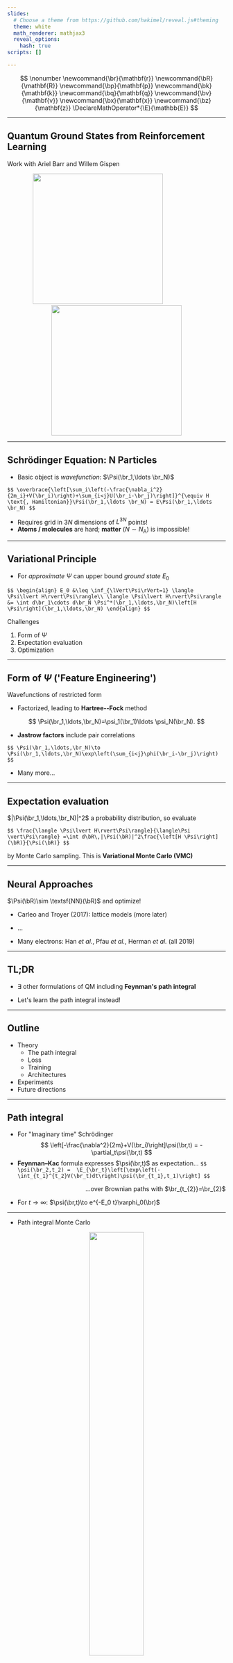 ```yaml
---
slides:
  # Choose a theme from https://github.com/hakimel/reveal.js#theming
  theme: white
  math_renderer: mathjax3
  reveal_options:
    hash: true
scripts: []

---
```


$$
\nonumber
\newcommand{\br}{\mathbf{r}}
\newcommand{\bR}{\mathbf{R}}
\newcommand{\bp}{\mathbf{p}}
\newcommand{\bk}{\mathbf{k}}
\newcommand{\bq}{\mathbf{q}}
\newcommand{\bv}{\mathbf{v}}
\newcommand{\bx}{\mathbf{x}}
\newcommand{\bz}{\mathbf{z}}
\DeclareMathOperator*{\E}{\mathbb{E}}
$$

---

## Quantum Ground States from Reinforcement Learning

Work with Ariel Barr and Willem Gispen

<p align="center">
<img src="assets/ariel.png" height=300 >
&nbsp;&nbsp;&nbsp;&nbsp;&nbsp;&nbsp;&nbsp;&nbsp;&nbsp;&nbsp;
&nbsp;&nbsp;&nbsp;&nbsp;&nbsp;&nbsp;&nbsp;&nbsp;&nbsp;&nbsp;
<img src="assets/willem.png" height=300 >
</p>

---

## Schrödinger Equation: N Particles

- Basic object is _wavefunction_: $\Psi(\br_1,\ldots \br_N)$

`$$
\overbrace{\left[\sum_i\left(-\frac{\nabla_i^2}{2m_i}+V(\br_i)\right)+\sum_{i<j}U(\br_i-\br_j)\right]}^{\equiv H \text{, Hamiltonian}}\Psi(\br_1,\ldots \br_N) = E\Psi(\br_1,\ldots \br_N)
$$`

- Requires grid in $3N$ dimensions of $L^{3N}$ points!
- __Atoms / molecules__ are hard; __matter__ ($N\sim N_\text{A}$) is impossible!

---

## Variational Principle

- For _approximate_ $\Psi$ can upper bound _ground state_ $E_0$

`$$
\begin{align}
E_0 &\leq \inf_{\lVert\Psi\rVert=1} \langle \Psi\lvert H\rvert\Psi\rangle\\
\langle \Psi\lvert H\rvert\Psi\rangle &= \int d\br_1\cdots d\br_N \Psi^*(\br_1,\ldots,\br_N)\left[H \Psi\right](\br_1,\ldots,\br_N)
\end{align}
$$`


Challenges

1. Form of $\Psi$
2. Expectation evaluation
3. Optimization

---

## Form of $\Psi$ ('Feature Engineering')

Wavefunctions of restricted form

- Factorized, leading to __Hartree--Fock__ method

$$
\Psi(\br_1,\ldots,\br_N)=\psi_1(\br_1)\ldots \psi_N(\br_N).
$$

- __Jastrow factors__ include pair correlations

`$$
\Psi(\br_1,\ldots,\br_N)\to \Psi(\br_1,\ldots,\br_N)\exp\left(\sum_{i<j}\phi(\br_i-\br_j)\right)
$$`

- Many more...

---

## Expectation evaluation

$|\Psi(\br_1,\ldots,\br_N)|^2$ a probability distribution, so evaluate

`$$
\frac{\langle \Psi\lvert H\rvert\Psi\rangle}{\langle\Psi \vert\Psi\rangle}
 =\int d\bR\,|\Psi(\bR)|^2\frac{\left[H \Psi\right](\bR)}{\Psi(\bR)}
$$`

by Monte Carlo sampling. This is __Variational Monte Carlo (VMC)__

---

## Neural Approaches

$\Psi(\bR)\sim \textsf{NN}(\bR)$ and optimize!

- Carleo and Troyer (2017): lattice models (more later)

- ...

- Many electrons: Han _et al._, Pfau _et al._, Herman _et al._ (all 2019)


---

## TL;DR

- $\exists$ other formulations of QM including __Feynman's path integral__

- Let's learn the path integral instead!

---

## Outline

- Theory
    - The path integral
    - Loss
    - Training
    - Architectures
- Experiments
- Future directions

---

## Path integral

- For "Imaginary time" Schrödinger
$$
\left[-\frac{\nabla^2}{2m}+V(\br_i)\right]\psi(\br,t) = -\partial_t\psi(\br,t)
$$
- __Feynman–Kac__ formula expresses $\psi(\br,t)$ as expectation...
`$$
  \psi(\br_2,t_2) =  \E_{\br_t}\left[\exp\left(-\int_{t_1}^{t_2}V(\br_t)dt\right)\psi(\br_{t_1},t_1)\right]
$$`
<DIV align="right">
...over Brownian paths with $\br_{t_{2}}=\br_{2}$
</DIV>

- For $t\to\infty$: $\psi(\br,t)\to e^{-E_0 t}\varphi_0(\br)$

---

- Path integral Monte Carlo

<p align="center">
<img src="assets/ceperley.png" width="50%">
</p>
<DIV align="right">
<a href="https://journals.aps.org/rmp/abstract/10.1103/RevModPhys.67.279">
Ceperley, RMP (1995)
</a>  
</DIV>


---

## Loss function

- FK formula defines __path measure__ $\mathbb{P}_\text{FK}$

- Jamison (1974): process is __Markovian__
$$
d\br_t = d\mathbf{B}_t + \bv(\br_t,t)dt
$$

- Model drift $\bv(\br,t)$ defines measure $\mathbb{P}_\bv$

- $D_\text{KL}(\mathbb{P}_\bv\lvert\rvert \mathbb{P}_\text{FK})=\E_{\mathbb{P}_\bv}\left[\log\left(\frac{d\mathbb{P}_\bv}{d\mathbb{P}_\text{FK}}\right)\right]$ is our loss function

- RL / Optimal Control formulation of QM (Holland, 1977)

---

## Training

- Relative likelihood (Radon–Nikodym derivative; Girsanov theorem)

`$$
  \log\left(\frac{d\mathbb{P}_{\bv}}{d\mathbb{P}_\text{FK}}\right) =\ell_T - E_0 T+\log\left(\frac{\varphi_0(\br_0)}{\varphi_0(\br_T)}\right)
$$`
$$
   \ell_T\equiv \int_0^T \bv(\br_t)
  \cdot d\mathbf{B}_t+\int_0^T dt\left(\frac{1}{2}|\bv(\br_t)|^2+V(\br_t)\right)
$$

- Monte Carlo estimate of $D_\text{KL}(\mathbb{P}_\bv\lvert\rvert \mathbb{P}_\text{FK})=\E_{\mathbb{P}_\bv}\left[\log\left(\frac{d\mathbb{P}_\bv}{d\mathbb{P}_\text{FK}}\right)\right]$

- $\br^{(b)}_{t}$ from SDE discretization. Analogous to reparameterization trick

- $D_\text{KL}(\mathbb{P}_\bv\lvert\rvert \mathbb{P}_\text{FK})\geq 0$ so $\E_{\mathbb{P}_\bv}\left[\ell_T\right]\geq E_0T$

---

- Suggests strategy:

  1. Represent `$\bv_\theta(\br) = \textsf{NN}_\theta(\br)$`
  2. Integrate batch of SDE trajectories
  3. Backprop through the (MC estimated) cost

<p align="center">
<img src="assets/8-particles.png" width="50%">
</p>


---

## Architectures

- For identical particles require _permutation equivariance_

`$$
 \bv_{i,\theta}(\br_1,\ldots,\br_N) = \bv_{P(i),\theta}(\br_{P(1)},\ldots,\br_{P(N)})
$$`

<DIV align="right">
...for any permutation $P$
</DIV>

- Numerous recent proposals e.g. [DeepSets](https://arxiv.org/abs/1703.06114) (Zaheer _et al._, 2017) 

---

## PairDrift

- Single particle and pair features 
`$$
\mathbf{h}_i = \boldsymbol{\sigma}_1(\mathbf{r}_i) + \sum_j \boldsymbol{\pi}_1(\mathbf{r}_i-\mathbf{r}_j)\qquad 
\mathbf{h}_{ij} = \boldsymbol{\Pi}_1(\mathbf{r}_i-\mathbf{r}_j).
$$`
$\boldsymbol{\sigma}, \boldsymbol{\pi}:\mathbb{R}^d\to \mathbb{R}^H$ and $\boldsymbol{\Pi}:\mathbb{R}^d\to \mathbb{R}^{H\times H}$ NNs
`$$
\tilde{\mathbf{h}}_i = \boldsymbol{\sigma}_2(\mathbf{h}_i) + \sum_j \boldsymbol{\pi}_2(\mathbf{h}_{ij})\qquad \tilde{\mathbf{h}}_{ij} = \boldsymbol{\Pi}_2(\mathbf{h}_{ij}).
$$`
- Drift function is then
`$$
\bv_i = \boldsymbol{\sigma}_3(\tilde{\mathbf{h}}_i) + \sum_j \boldsymbol{\pi}_3(\tilde{\mathbf{h}}_{ij}).
$$`

---

## Experiments

1. Hydrogen and Helium atoms
2. Hydrogen molecule
3. 2D Bosons in harmonic potential with Gaussian interactions

- Single hidden layer (width 64 or 256)
- HardTanh activation
- No additional use made of symmetries

<DIV align="right">
PyTorch code at
<a href="https://github.com/AustenLamacraft/QuaRL">
https://github.com/AustenLamacraft/QuaRL
</a>  
</DIV>

---

## Helium: 2 electrons

$$
H = -\frac{\nabla_1^2+\nabla_2^2}{2} - \frac{2}{|\br_1|} - \frac{2}{|\br_2|} + \frac{1}{|\br_1-\br_2|}
$$

- Ground state spins _antisymmetric_; spatial wavefunction _symmetric_

- $\varphi_0(\br_1,\br_2)$ not known exactly but $E_0=-2.903386$

- Kato's cusp condition implemented with skip connections

---

## Hydrogen Molecule

`$$
H = -\frac{\nabla_1^2+\nabla_2^2}{2}+ \frac{1}{|\br_1-\br_2|}- \sum_{i=1,2}\left[\frac{1}{|\br_i-\hat{\mathbf{z}} R/2|} + \frac{1}{|\br_i+\hat{\mathbf{z}}R/2|}\right]
$$`

- Equilibrium proton separation $R=1.401$, $E_0= -1.174476$
<p align="center">
<img src="assets/H2_density.jpg" width="35%">
</p>

---

## Atomic / Molecular results

| Method  |  H atom | He atom | H<sub>2</sub> molecule | H<sub>2</sub> molecule (R=2.8) |
|:-------:|:-------:|:-------:|:----------------------:|:------------------------------:|
| Numerically exact | -0.5 | -2.903 | -1.173 | -1.071 |
| Hartree–Fock | N/A | -2.862(1.4%) | -1.129(3.8%) | |
| __Ours__ | -0.497(0.6%) | -2.898(0.2%) | -1.169(0.3%) | -1.068(0.3%)


---

## 2D Gaussian Bosons

`$$
\begin{align}
H&=\frac{1}{2}\sum_i \left[-\nabla_i^2 +\br_i^2\right]+\sum_{i<j}U(\br_i-\br_j)\\
U(\br) &=\frac{g}{\pi s^2}e^{-\br^2/s^2}
\end{align}
$$`

- [Mujal _et al._, PRA 2017](https://journals.aps.org/pra/abstract/10.1103/PhysRevA.96.043614) model for ultracold atoms

<p align="center">
<img style="center" src="assets/mujal4.png" width="40%">
</p>

---

- Drift Visualization ($g=15$, `$s=1/2$`)

<p align="center">
<img style="center" src="assets/bosons_vector_field.jpg" width="80%">
</p>

---

- Differences <1% even with strong interaction
<p align="center">
<img style="center" src="assets/bosons-energies.png" width="80%">
</p>

---

## Outlook

- Excited states; angular momentum &harr; _non-reversible_ drift

- Fermions? Dealing with the __sign problem__

- Lattice models

---

## Next Up: Lattice Models

<p align="center">
<img src="assets/go.png" height="300">
<img src="assets/bh.jpg" height="300">
</p>

---

## XY model

- On chain / square / cubic lattice

`$$
\begin{align}
\partial_t \Psi_{\Huge\circ\Huge\bullet\Huge\circ} &= \Psi_{\Huge\bullet\Huge\circ\Huge\circ}+\Psi_{\Huge\circ\Huge\circ\Huge\bullet}\\
&=\overbrace{ \Psi_{\Huge\bullet\Huge\circ\Huge\circ}+\Psi_{\Huge\circ\Huge\circ\Huge\bullet}-2\Psi_{\Huge\circ\Huge\bullet\Huge\circ}}^{\text{master / forward eq.}} +2 \Psi_{\Huge\circ\Huge\bullet\Huge\circ}
\end{align}
$$`

- c.f. imaginary time Schrödinger

$$
  \frac{\partial\psi(\br,t)}{\partial t} = \left[\frac{\nabla^2}{2}-V(\br_i)\right]\psi(\br,t)
$$

- $\exists$ Feynamn–Kac representation!

